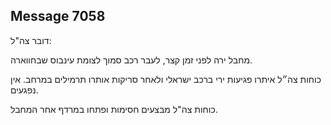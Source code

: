 ## Message 7058

דובר צה"ל:

מחבל ירה לפני זמן קצר, לעבר רכב סמוך לצומת עינבוס שבחווארה. 

כוחות צה״ל איתרו פגיעות ירי ברכב ישראלי ולאחר סריקות אותרו תרמילים במרחב. אין נפגעים. 

כוחות צה"ל מבצעים חסימות ופתחו במרדף אחר המחבל.

